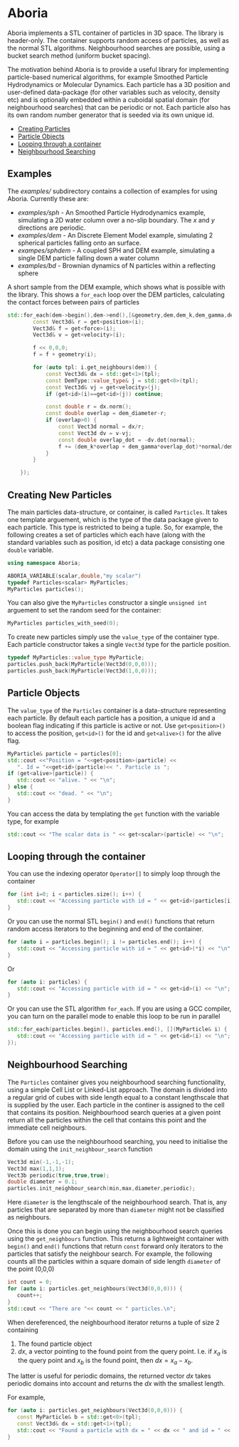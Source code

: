 Aboria
=====

Aboria implements a STL container of particles in 3D space. The library is header-only.
The container supports random access of particles, as well as the normal STL algorithms.
Neighbourhood searches are possible, using a bucket search method (uniform bucket spacing).

The motivation behind Aboria is to provide a useful library for implementing particle-based numerical algorithms, for example Smoothed Particle Hydrodynamics or Molecular Dynamics. Each particle has a 3D position and user-defined data-package (for other variables such as velocity, density etc) and is optionally embedded within a cuboidal spatial domain (for neighbourhood searches) that can be periodic or not. Each particle also has its own random number generator that is seeded via its own unique id.

- [Creating Particles](#create)
- [Particle Objects](#particle)
- [Looping through a container](#looping)
- [Neighbourhood Searching](#neighbour)

Examples
--------

The *examples/* subdirectory contains a collection of examples for using Aboria. Currently these are:

- *examples/sph* - An Smoothed Particle Hydrodynamics example, simulating a 2D water column over a no-slip boundary. The *x* and *y* directions are periodic.
- *examples/dem* - An Discrete Element Model example, simulating 2 spherical particles falling onto an surface.
- *exampes/sphdem* - A coupled SPH and DEM example, simulating a single DEM particle falling down a water column
- *examples/bd* - Brownian dynamics of N particles within a reflecting sphere


A short sample from the DEM example, which shows what is possible with the library. This shows a `for_each`
loop over the DEM particles, calculating the contact forces between pairs of particles

```Cpp
std::for_each(dem->begin(),dem->end(),[&geometry,dem,dem_k,dem_gamma,dem_mass,dem_diameter](DemType::value_type& i) {
		const Vect3d& r = get<position>(i);
		Vect3d& f = get<force>(i);
		Vect3d& v = get<velocity>(i);

		f << 0,0,0;
		f = f + geometry(i);

		for (auto tpl: i.get_neighbours(dem)) {
			const Vect3d& dx = std::get<1>(tpl);
			const DemType::value_type& j = std::get<0>(tpl);
			const Vect3d& vj = get<velocity>(j);
			if (get<id>(i)==get<id>(j)) continue;

			const double r = dx.norm();
			const double overlap = dem_diameter-r;
			if (overlap>0) {
				const Vect3d normal = dx/r;
				const Vect3d dv = v-vj;
				const double overlap_dot = -dv.dot(normal);
				f += (dem_k*overlap + dem_gamma*overlap_dot)*normal/dem_mass;
			}
		}

	});
```


<a name="create">Creating New Particles</a>
-------------------------------------------

The main particles data-structure, or container, is called `Particles`. It takes one template arguement, which is the type of the data package given to each particle. This type is restricted to being a tuple. So, for example, the following creates a set of particles which each have (along with the standard variables such as position, id etc) a data package consisting one `double` variable.

```Cpp
using namespace Aboria;

ABORIA_VARIABLE(scalar,double,"my scalar")
typedef Particles<scalar> MyParticles;
MyParticles particles();
```

You can also give the `MyParticles` constructor a single `unsigned int` arguement to set the random seed for the container:

```Cpp
MyParticles particles_with_seed(0);
```

To create new particles simply use the `value_type` of the container type. Each particle constructor takes a single `Vect3d` type for the particle position.

```Cpp
typedef MyParticles::value_type MyParticle;
particles.push_back(MyParticle(Vect3d(0,0,0)));
particles.push_back(MyParticle(Vect3d(1,0,0)));
```

<a name="particle">Particle Objects</a>
---------------------------------------

The `value_type` of the `Particles` container is a data-structure representing each particle. By default each particle has a position, a unique id and a boolean flag indicating if this particle is active or not. Use `get<position>()` to access the position, `get<id>()` for the id and `get<alive>()` for the alive flag.

```Cpp
MyParticle& particle = particles[0];
std::cout <<"Position = "<<get<position>(particle) << 
   ". Id = "<<get<id>(particle)<< ". Particle is ";
if (get<alive>(particle)) {
   std::cout << "alive. " << "\n";
} else {
   std::cout << "dead. " << "\n";
}
```

You can access the data by templating the `get` function with the variable type, for example

```Cpp
std::cout << "The scalar data is " << get<scalar>(particle) << "\n";
```

<a name="looping">Looping through the container</a>
---------------------------------------------------

You can use the indexing operator `Operator[]` to simply loop through the container

```Cpp
for (int i=0; i < particles.size(); i++) {
   std::cout << "Accessing particle with id = " << get<id>(particles[i]) << "\n";
}
```

Or you can use the normal STL `begin()` and `end()` functions that return random access iterators to the beginning and end of the container.

```Cpp
for (auto i = particles.begin(); i != particles.end(); i++) {
   std::cout << "Accessing particle with id = " << get<id>(*i) << "\n";
}
```

Or

```Cpp
for (auto i: particles) {
   std::cout << "Accessing particle with id = " << get<id>(i) << "\n";
}
```

Or you can use the STL algorithm `for_each`. If you are using a GCC compiler, you can turn on the parallel mode to enable this loop to be run in parallel

```Cpp
std::for_each(particles.begin(), particles.end(), [](MyParticle& i) {
   std::cout << "Accessing particle with id = " << get<id>(i) << "\n";
});
```

<a name="neighbour">Neighbourhood Searching</a>
-----------------------------------------------

The `Particles` container gives you neighbourhood searching functionality, using a simple Cell List or Linked-List approach. The domain is divided into a regular grid of cubes with side length equal to a constant lengthscale that is supplied by the user. Each particle in the continer is assigned to the cell that contains its position. Neighbourhood search queries at a given point return all the particles within the cell that contains this point and the immediate cell neighbours.

Before you can use the neighbourhood searching, you need to initialise the domain using the `init_neighbour_search` function

```Cpp
Vect3d min(-1,-1,-1);
Vect3d max(1,1,1);
Vect3b periodic(true,true,true);
double diameter = 0.1;
particles.init_neighbour_search(min,max,diameter,periodic);
```

Here `diameter` is the lengthscale of the neighbourhood search. That is, any particles that are separated by more than `diameter` might not be classified as neighbours.

Once this is done you can begin using the neighbourhood search queries using the `get_neighbours` function. This returns a lightweight container with `begin()` and `end()` functions that return `const` forward only iterators to the particles that satisfy the neighbour search. For example, the following counts all the particles within a square domain of side length `diameter` of the point (0,0,0)

```Cpp
int count = 0;
for (auto i: particles.get_neighbours(Vect3d(0,0,0))) {
   count++;
}
std::cout << "There are "<< count << " particles.\n";
```

When dereferenced, the neighbourhood iterator returns a tuple of size 2 containing 

1. The found particle object
2. $dx$, a vector pointing to the found point from the query point. I.e. if $x_a$ is the query point and $x_b$ is the found point, then $dx = x_a - x_b$.

The latter is useful for periodic domains, the returned vector $dx$ takes periodic domains into account and returns the $dx$ with the smallest length. 

For example, 

```Cpp
for (auto i: particles.get_neighbours(Vect3d(0,0,0))) {
   const MyParticle& b = std::get<0>(tpl);
   const Vect3d& dx = std::get<1>(tpl);
   std::cout << "Found a particle with dx = " << dx << " and id = " << get<id>(b) << "\n";
}
```
